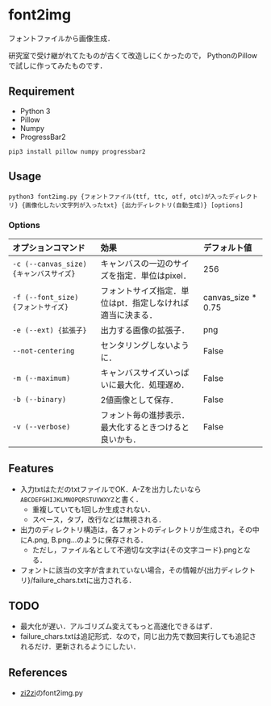# font2img
フォントファイルから画像生成．

研究室で受け継がれてたものが古くて改造しにくかったので，
PythonのPillowで試しに作ってみたものです．

## Requirement
- Python 3
- Pillow
- Numpy
- ProgressBar2

```
pip3 install pillow numpy progressbar2
```

## Usage
```
python3 font2img.py {フォントファイル(ttf, ttc, otf, otc)が入ったディレクトリ} {画像化したい文字列が入ったtxt} {出力ディレクトリ(自動生成)} [options]
```
### Options
|オプションコマンド|効果|デフォルト値|
|:-|:-|:-|
|`-c (--canvas_size) {キャンバスサイズ}`|キャンバスの一辺のサイズを指定．単位はpixel．|256|
|`-f (--font_size) {フォントサイズ}`|フォントサイズ指定．単位はpt．指定しなければ適当に決まる．|canvas_size * 0.75|
|`-e (--ext) {拡張子}`|出力する画像の拡張子．|png|
|`--not-centering`|センタリングしないように．|False|
|`-m (--maximum)`|キャンバスサイズいっぱいに最大化．処理遅め．|False|
|`-b (--binary)`|2値画像として保存．|False|
|`-v (--verbose)`|フォント毎の進捗表示．最大化するときつけると良いかも．|False|

## Features
- 入力txtはただのtxtファイルでOK．A-Zを出力したいなら`ABCDEFGHIJKLMNOPQRSTUVWXYZ`と書く．
  - 重複していても1回しか生成されない．
  - スペース，タブ，改行などは無視される．
- 出力のディレクトリ構造は，各フォントのディレクトリが生成され，その中にA.png, B.png...のように保存される．
  - ただし，ファイル名として不適切な文字は{その文字コード}.pngとなる．
- フォントに該当の文字が含まれていない場合，その情報が{出力ディレクトリ}/failure_chars.txtに出力される．

## TODO
- 最大化が遅い．アルゴリズム変えてもっと高速化できるはず．
- failure_chars.txtは追記形式．なので，同じ出力先で数回実行しても追記されるだけ．更新されるようにしたい．

## References
- [zi2zi](https://github.com/kaonashi-tyc/zi2zi)のfont2img.py

